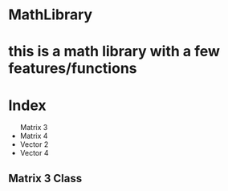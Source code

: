 # MathLibrary

<h1>this is a math library with a few features/functions</h1>



<h1>Index</h1>

<ul
<li>Matrix 3</li href=m3>
<li>Matrix 4</li>
<li>Vector 2</li>
<li>Vector 4</li>
</ul>




<h2>Matrix 3 Class<h2 #m3>

